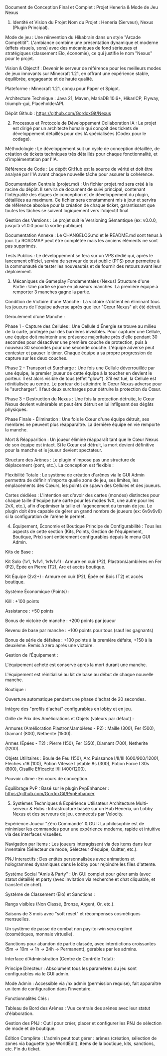 Document de Conception Final et Complet : Projet Heneria & Mode de Jeu Nexus
1. Identité et Vision du Projet
Nom du Projet : Heneria (Serveur), Nexus (Plugin Principal).

Mode de jeu : Une réinvention du Hikabrain dans un style "Arcade Compétitif". L'ambiance combine une présentation dynamique et moderne (effets visuels, sons) avec des mécaniques de fond sérieuses et stratégiques (classement Elo, économie), ce qui justifie le nom "Nexus" pour le projet.

Vision & Objectif : Devenir le serveur de référence pour les meilleurs modes de jeux innovants sur Minecraft 1.21, en offrant une expérience stable, équilibrée, engageante et de haute qualité.

Plateforme : Minecraft 1.21, conçu pour Paper et Spigot.

Architecture Technique : Java 21, Maven, MariaDB 10.6+, HikariCP, Flyway, triumph-gui, PlaceholderAPI.

Dépôt Github : https://github.com/GordoxGit/Nexus

2. Processus et Protocole de Développement
Collaboration IA : Le projet est dirigé par un architecte humain qui conçoit des tickets de développement détaillés pour des IA spécialisées (Codex pour le codage).

Méthodologie : Le développement suit un cycle de conception détaillée, de création de tickets techniques très détaillés pour chaque fonctionnalité, et d'implémentation par l'IA.

Référence de Code : Le dépôt GitHub est la source de vérité et doit être analysé par l'IA avant chaque nouvelle tâche pour assurer la cohérence.

Documentation Centrale (projet.md) : Un fichier projet.md sera créé à la racine du dépôt. Il servira de document de suivi principal, contenant l'intégralité des étapes de conception et de développement du plugin, détaillées au maximum. Ce fichier sera constamment mis à jour et servira de référence absolue pour la création de chaque ticket, garantissant que toutes les tâches se suivent logiquement vers l'objectif final.

Gestion des Versions : Le projet suit le Versioning Sémantique (ex: v0.0.0, jusqu'à v1.0.0 pour la sortie publique).

Documentation Annexe : Le CHANGELOG.md et le README.md sont tenus à jour. La ROADMAP peut être complétée mais les anciens éléments ne sont pas supprimés.

Tests Publics : Le développement se fera sur un VPS dédié qui, après le lancement officiel, servira de serveur de test public (PTS) pour permettre à la communauté de tester les nouveautés et de fournir des retours avant leur déploiement.

3. Mécaniques de Gameplay Fondamentales (Nexus)
Structure d'une Partie : Une partie se joue en plusieurs manches. La première équipe à remporter 3 manches gagne la partie.

Condition de Victoire d'une Manche : La victoire s'obtient en éliminant tous les joueurs de l'équipe adverse après que leur "Cœur Nexus" ait été détruit.

Déroulement d'une Manche :

Phase 1 - Capture des Cellules : Une Cellule d'Énergie se trouve au milieu de la carte, protégée par des barrières invisibles. Pour capturer une Cellule, une équipe doit maintenir une présence majoritaire près d'elle pendant 30 secondes pour désactiver une première couche de protection, puis à nouveau 30 secondes pour une seconde couche. L'équipe adverse peut contester et pauser le timer. Chaque équipe a sa propre progression de capture sur les deux couches.

Phase 2 - Transport et Surcharge : Une fois une Cellule déverrouillée par une équipe, le premier joueur de cette équipe à la toucher en devient le porteur. Il est alors visible de tous (effet "glow"). S'il est tué, la Cellule est réinitialisée au centre. Le porteur doit atteindre le Cœur Nexus adverse pour le "surcharger". Il faut deux surcharges pour détruire la protection du Cœur.

Phase 3 - Destruction du Nexus : Une fois la protection détruite, le Cœur Nexus devient vulnérable et peut être détruit en lui infligeant des dégâts physiques.

Phase Finale - Élimination : Une fois le Cœur d'une équipe détruit, ses membres ne peuvent plus réapparaître. La dernière équipe en vie remporte la manche.

Mort & Réapparition : Un joueur éliminé réapparaît tant que le Cœur Nexus de son équipe est intact. Si le Cœur est détruit, la mort devient définitive pour la manche et le joueur devient spectateur.

Structure des Arènes : Le plugin n'impose pas une structure de déplacement (pont, etc.). La conception est flexible :

Flexibilité Totale : Le système de création d'arènes via le GUI Admin permettra de définir n'importe quelle zone de jeu, ses limites, les emplacements des Cœurs, les points de spawn des Cellules et des joueurs.

Cartes dédiées : L'intention est d'avoir des cartes (mondes) distinctes pour chaque taille d'équipe (une carte pour les modes 1vX, une autre pour les 2vX, etc.), afin d'optimiser la taille et l'agencement du terrain de jeu. Le plugin doit être capable de gérer un grand nombre de joueurs (ex: 6v6v6v6) si la configuration de l'arène le permet.

4. Équipement, Économie et Boutique
Principe de Configurabilité : Tous les aspects de cette section (Kits, Points, Gestion de l'équipement, Boutique, Prix) sont entièrement configurables depuis le menu GUI Admin.

Kits de Base :

Kit Solo (1v1, 1v1v1, 1v1v1v1) : Armure en cuir (P2), Plastron/Jambières en Fer (P2), Épée en Pierre (T2), Arc et accès boutique.

Kit Équipe (2v2+) : Armure en cuir (P2), Épée en Bois (T2) et accès boutique.

Système Économique (Points) :

Kill : +100 points

Assistance : +50 points

Bonus de victoire de manche : +200 points par joueur

Revenu de base par manche : +100 points pour tous (sauf les gagnants)

Bonus de série de défaites : +100 points à la première défaite, +150 à la deuxième. Remis à zéro après une victoire.

Gestion de l'Équipement :

L'équipement acheté est conservé après la mort durant une manche.

L'équipement est réinitialisé au kit de base au début de chaque nouvelle manche.

Boutique :

Ouverture automatique pendant une phase d'achat de 20 secondes.

Intègre des "profils d'achat" configurables en lobby et en jeu.

Grille de Prix des Améliorations et Objets (valeurs par défaut) :

Armures (Amélioration Plastron/Jambières - P2) : Maille (300), Fer (500), Diamant (800), Netherite (1500).

Armes (Épées - T2) : Pierre (150), Fer (350), Diamant (700), Netherite (1200).

Objets Utilitaires : Boule de Feu (150), Arc Puissance I/II/III (600/900/1200), Flèches x16 (100), Potion Vitesse I jetable 8s (300), Potion Force I 30s (800), Cisaille Efficacité I/II (400/1200).

Pouvoir ultime : En cours de conception.

Équilibrage PvP : Basé sur le plugin PvpEnhancer : https://github.com/GordoxGit/PvpEnhancer

5. Systèmes Techniques & Expérience Utilisateur
Architecture Multi-serveur & Hubs : Infrastructure basée sur un Hub Heneria, un Lobby Nexus et des serveurs de jeu, connectés par Velocity.

Expérience Joueur "Zéro Commande" & GUI : La philosophie est de minimiser les commandes pour une expérience moderne, rapide et intuitive via des interfaces visuelles.

Navigation par Items : Les joueurs interagissent via des items dans leur inventaire (Sélecteur de mode, Sélecteur d'équipe, Quitter, etc.).

PNJ Interactifs : Des entités personnalisées avec animations et hologrammes dynamiques dans le lobby pour rejoindre les files d'attente.

Système Social "Amis & Party" : Un GUI complet pour gérer amis (avec statut détaillé) et party (avec invitation via recherche et chat cliquable, et transfert de chef).

Système de Classement (Elo) et Sanctions :

Rangs visibles (Non Classé, Bronze, Argent, Or, etc.).

Saisons de 3 mois avec "soft reset" et récompenses cosmétiques mensuelles.

Un système de passe de combat non pay-to-win sera exploré (cosmétiques, monnaie virtuelle).

Sanctions pour abandon de partie classée, avec interdictions croissantes (5m -> 10m -> 1h -> 24h -> Permanent), gérables par les admins.

Interface d'Administration (Centre de Contrôle Total) :

Principe Directeur : Absolument tous les paramètres du jeu sont configurables via le GUI admin.

Mode Admin : Accessible via /nx admin (permission requise), fait apparaître un item de configuration dans l'inventaire.

Fonctionnalités Clés :

Tableau de Bord des Arènes : Vue centrale des arènes avec leur statut d'élaboration.

Gestion des PNJ : Outil pour créer, placer et configurer les PNJ de sélection de mode et de boutique.

Édition Complète : L'admin peut tout gérer : arènes (création, sélection de zones via baguette type WorldEdit), items de la boutique, kits, sanctions, etc.
Fin du ticket.
